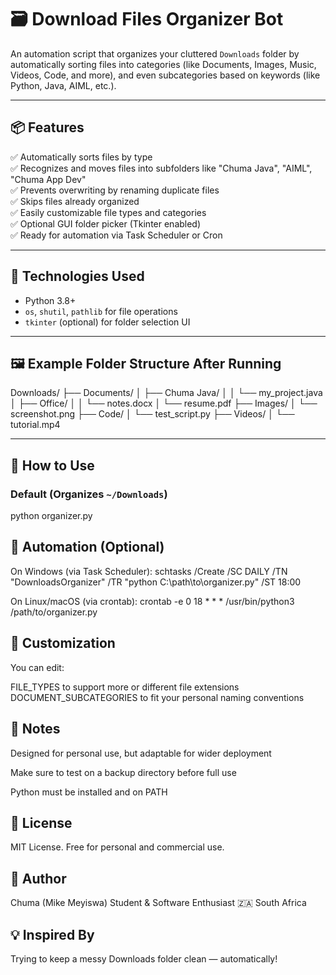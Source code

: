 # 🗃️ Download Files Organizer Bot

An automation script that organizes your cluttered `Downloads` folder by automatically sorting files into categories (like Documents, Images, Music, Videos, Code, and more), and even subcategories based on keywords (like Python, Java, AIML, etc.).

---

## 📦 Features

✅ Automatically sorts files by type  
✅ Recognizes and moves files into subfolders like "Chuma Java", "AIML", "Chuma App Dev"  
✅ Prevents overwriting by renaming duplicate files  
✅ Skips files already organized  
✅ Easily customizable file types and categories  
✅ Optional GUI folder picker (Tkinter enabled)  
✅ Ready for automation via Task Scheduler or Cron

---

## 🔧 Technologies Used

- Python 3.8+
- `os`, `shutil`, `pathlib` for file operations
- `tkinter` (optional) for folder selection UI

---

## 🖼️ Example Folder Structure After Running

Downloads/
├── Documents/
│ ├── Chuma Java/
│ │ └── my_project.java
│ ├── Office/
│ │ └── notes.docx
│ └── resume.pdf
├── Images/
│ └── screenshot.png
├── Code/
│ └── test_script.py
├── Videos/
│ └── tutorial.mp4


---

## 🚀 How to Use

### Default (Organizes `~/Downloads`)
python organizer.py

## 🔁 Automation (Optional)
On Windows (via Task Scheduler):
schtasks /Create /SC DAILY /TN "DownloadsOrganizer" /TR "python C:\path\to\organizer.py" /ST 18:00

On Linux/macOS (via crontab):
crontab -e
0 18 * * * /usr/bin/python3 /path/to/organizer.py

## 🧠 Customization

You can edit:

  FILE_TYPES to support more or different file extensions
  DOCUMENT_SUBCATEGORIES to fit your personal naming conventions

## 📌 Notes

Designed for personal use, but adaptable for wider deployment

Make sure to test on a backup directory before full use

Python must be installed and on PATH

## 📄 License
MIT License. Free for personal and commercial use.

## 👤 Author
Chuma (Mike Meyiswa)
Student & Software Enthusiast
🇿🇦 South Africa

## 💡 Inspired By
Trying to keep a messy Downloads folder clean — automatically!

